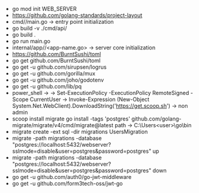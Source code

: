 - go mod init WEB_SERVER
- https://github.com/golang-standards/project-layout
- cmd/<app-name>/main.go -> entry point initialization
- go build -v ./cmd/api/
- go build .
- go run main.go
- internal/app/<app-name>/<app-name.go> -> server core initialization
- https://github.com/BurntSushi/toml
- go get github.com/BurntSushi/toml
- go get -u github.com/sirupsen/logrus
- go get -u github.com/gorilla/mux
- go get -u github.com/joho/godotenv
- go get -u github.com/lib/pq
- power_shell -> 
-> Set-ExecutionPolicy -ExecutionPolicy RemoteSigned -Scope CurrentUser
-> Invoke-Expression (New-Object System.Net.WebClient).DownloadString('https://get.scoop.sh') -> non admin
- scoop install migrate
go install -tags 'postgres' github.com/golang-migrate/migrate/v4/cmd/migrate@latest
path -> C:\Users\<user>\go\bin
- migrate create -ext sql -dir migrations UsersMigration
- migrate -path migrations -database "postgres://localhost:5432/webserver?sslmode=disable&user=postgres&password=postgres" up
- migrate -path migrations -database "postgres://localhost:5432/webserver?sslmode=disable&user=postgres&password=postgres" down
- go get -u github.com/auth0/go-jwt-middleware
- go get -u github.com/form3tech-oss/jwt-go